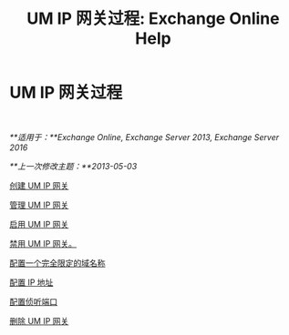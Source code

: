﻿---
title: 'UM IP 网关过程: Exchange Online Help'
TOCTitle: UM IP 网关过程
ms:assetid: 298e51f5-9e42-4395-b9ea-6f16c28a8422
ms:mtpsurl: https://technet.microsoft.com/zh-cn/library/JJ822153(v=EXCHG.150)
ms:contentKeyID: 50556545
ms.date: 05/23/2018
mtps_version: v=EXCHG.150
ms.translationtype: MT
---

# UM IP 网关过程

 

_**适用于：**Exchange Online, Exchange Server 2013, Exchange Server 2016_

_**上一次修改主题：**2013-05-03_

[创建 UM IP 网关](create-a-um-ip-gateway-exchange-2013-help.md)

[管理 UM IP 网关](manage-a-um-ip-gateway-exchange-2013-help.md)

[启用 UM IP 网关](enable-a-um-ip-gateway-exchange-2013-help.md)

[禁用 UM IP 网关。](disable-a-um-ip-gateway-exchange-2013-help.md)

[配置一个完全限定的域名称](configure-a-fully-qualified-domain-name-exchange-2013-help.md)

[配置 IP 地址](configure-the-ip-address-exchange-2013-help.md)

[配置侦听端口](configure-the-listening-port-exchange-2013-help.md)

[删除 UM IP 网关](delete-a-um-ip-gateway-exchange-2013-help.md)

